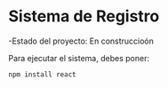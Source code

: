 <h1>Sistema de Registro</h1>

-Estado del proyecto: En construccioón

Para ejecutar el sistema, debes poner:

```npm install react```
